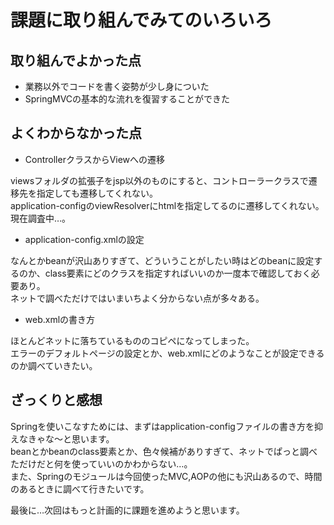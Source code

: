 # 課題に取り組んでみてのいろいろ

## 取り組んでよかった点

- 業務以外でコードを書く姿勢が少し身についた
- SpringMVCの基本的な流れを復習することができた

## よくわからなかった点

- ControllerクラスからViewへの遷移

viewsフォルダの拡張子をjsp以外のものにすると、コントローラークラスで遷移先を指定しても遷移してくれない。<br/>
application-configのviewResolverにhtmlを指定してるのに遷移してくれない。<br/>
現在調査中…。

- application-config.xmlの設定

なんとかbeanが沢山ありすぎて、どういうことがしたい時はどのbeanに設定するのか、class要素にどのクラスを指定すればいいのか一度本で確認しておく必要あり。<br/>
ネットで調べただけではいまいちよく分からない点が多々ある。

- web.xmlの書き方

ほとんどネットに落ちているもののコピペになってしまった。<br/>
エラーのデフォルトページの設定とか、web.xmlにどのようなことが設定できるのか調べていきたい。

## ざっくりと感想

Springを使いこなすためには、まずはapplication-configファイルの書き方を抑えなきゃな～と思います。<br/>
beanとかbeanのclass要素とか、色々候補がありすぎて、ネットでぱっと調べただけだと何を使っていいのかわからない…。<br/>
また、Springのモジュールは今回使ったMVC,AOPの他にも沢山あるので、時間のあるときに調べて行きたいです。

最後に…次回はもっと計画的に課題を進めようと思います。
